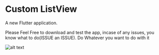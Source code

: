 # Custom ListView

A new Flutter application.

Please Feel Free to download and test the app, incase of any issues, you know what to do(ISSUE an ISSUE).
Do Whatever you want to do with it

![alt text](https://raw.githubusercontent.com/trey-rosius/custom_listview/master/images/shot.png)

